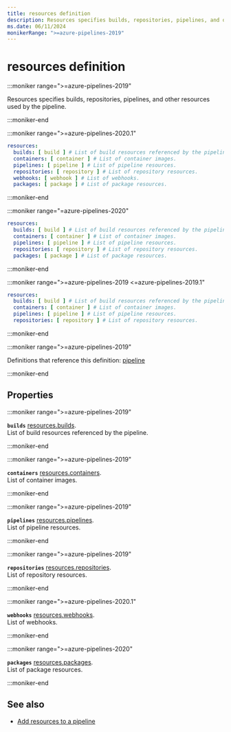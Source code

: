 ```yaml
---
title: resources definition
description: Resources specifies builds, repositories, pipelines, and other resources used by the pipeline.
ms.date: 06/11/2024
monikerRange: ">=azure-pipelines-2019"
---
```


# resources definition

<!-- :::description::: -->
:::moniker range=">=azure-pipelines-2019"

<!-- :::editable-content name="description"::: -->
Resources specifies builds, repositories, pipelines, and other resources used by the pipeline.
<!-- :::editable-content-end::: -->

:::moniker-end
<!-- :::description-end::: -->

<!-- :::syntax::: -->
:::moniker range=">=azure-pipelines-2020.1"

```yaml
resources:
  builds: [ build ] # List of build resources referenced by the pipeline.
  containers: [ container ] # List of container images.
  pipelines: [ pipeline ] # List of pipeline resources.
  repositories: [ repository ] # List of repository resources.
  webhooks: [ webhook ] # List of webhooks.
  packages: [ package ] # List of package resources.
```

:::moniker-end

:::moniker range="=azure-pipelines-2020"

```yaml
resources:
  builds: [ build ] # List of build resources referenced by the pipeline.
  containers: [ container ] # List of container images.
  pipelines: [ pipeline ] # List of pipeline resources.
  repositories: [ repository ] # List of repository resources.
  packages: [ package ] # List of package resources.
```

:::moniker-end

:::moniker range=">=azure-pipelines-2019 <=azure-pipelines-2019.1"

```yaml
resources:
  builds: [ build ] # List of build resources referenced by the pipeline.
  containers: [ container ] # List of container images.
  pipelines: [ pipeline ] # List of pipeline resources.
  repositories: [ repository ] # List of repository resources.
```

:::moniker-end
<!-- :::syntax-end::: -->

<!-- :::parents::: -->
:::moniker range=">=azure-pipelines-2019"

Definitions that reference this definition: [pipeline](pipeline.md)

:::moniker-end
<!-- :::parents-end::: -->

## Properties

<!-- :::properties::: -->
<!-- :::item name="builds"::: -->
:::moniker range=">=azure-pipelines-2019"

**`builds`** [resources.builds](resources-builds.md).<br><!-- :::editable-content name="propDescription"::: -->
List of build resources referenced by the pipeline.
<!-- :::editable-content-end::: -->

:::moniker-end
<!-- :::item-end::: -->
<!-- :::item name="containers"::: -->
:::moniker range=">=azure-pipelines-2019"

**`containers`** [resources.containers](resources-containers.md).<br><!-- :::editable-content name="propDescription"::: -->
List of container images.
<!-- :::editable-content-end::: -->

:::moniker-end
<!-- :::item-end::: -->
<!-- :::item name="pipelines"::: -->
:::moniker range=">=azure-pipelines-2019"

**`pipelines`** [resources.pipelines](resources-pipelines.md).<br><!-- :::editable-content name="propDescription"::: -->
List of pipeline resources.
<!-- :::editable-content-end::: -->

:::moniker-end
<!-- :::item-end::: -->
<!-- :::item name="repositories"::: -->
:::moniker range=">=azure-pipelines-2019"

**`repositories`** [resources.repositories](resources-repositories.md).<br><!-- :::editable-content name="propDescription"::: -->
List of repository resources.
<!-- :::editable-content-end::: -->

:::moniker-end
<!-- :::item-end::: -->
<!-- :::item name="webhooks"::: -->
:::moniker range=">=azure-pipelines-2020.1"

**`webhooks`** [resources.webhooks](resources-webhooks.md).<br><!-- :::editable-content name="propDescription"::: -->
List of webhooks.
<!-- :::editable-content-end::: -->

:::moniker-end
<!-- :::item-end::: -->
<!-- :::item name="packages"::: -->
:::moniker range=">=azure-pipelines-2020"

**`packages`** [resources.packages](resources-packages.md).<br><!-- :::editable-content name="propDescription"::: -->
List of package resources.
<!-- :::editable-content-end::: -->

:::moniker-end
<!-- :::item-end::: -->
<!-- :::properties-end::: -->

<!-- :::remarks::: -->
<!-- :::editable-content name="remarks"::: -->
<!-- :::editable-content-end::: -->
<!-- :::remarks-end::: -->

<!-- :::examples::: -->
<!-- :::editable-content name="examples"::: -->
<!-- :::editable-content-end::: -->
<!-- :::examples-end::: -->

<!-- :::see-also::: -->
<!-- :::editable-content name="seeAlso"::: -->
## See also

- [Add resources to a pipeline](/azure/devops/pipelines/process/resources)
<!-- :::editable-content-end::: -->
<!-- :::see-also-end::: -->